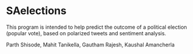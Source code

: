 # SAelections

This program is intended to help predict the outcome of a political election (popular vote), based on polarized tweets and sentiment analysis.

Parth Shisode, Mahit Tanikella, Gautham Rajesh, Kaushal Amancherla
